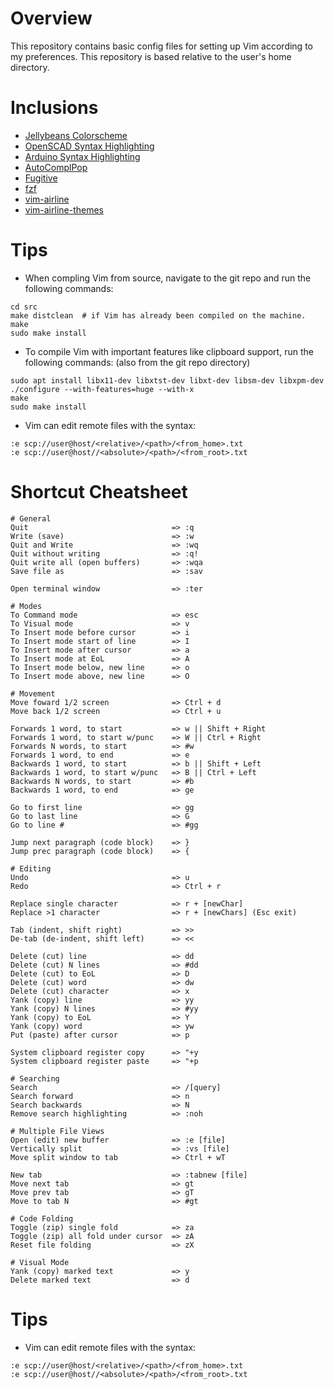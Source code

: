 # Overview
This repository contains basic config files for setting up Vim according to my preferences.
This repository is based relative to the user's home directory.

# Inclusions
 - [Jellybeans Colorscheme](https://github.com/nanotech/jellybeans.vim)
 - [OpenSCAD Syntax Highlighting](https://github.com/sirtaj/vim-openscad)
 - [Arduino Syntax Highlighting](https://github.com/sudar/vim-arduino-syntax)
 - [AutoComplPop](https://www.vim.org/scripts/script.php?script_id=1879)
 - [Fugitive](https://github.com/tpope/vim-fugitive)
 - [fzf](https://github.com/junegunn/fzf)
 - [vim-airline](https://github.com/vim-airline/vim-airline)
 - [vim-airline-themes](https://github.com/vim-airline/vim-airline-themes)

# Tips
- When compling Vim from source, navigate to the git repo and run the following commands:
 ```
 cd src
 make distclean  # if Vim has already been compiled on the machine.
 make
 sudo make install
 ```
- To compile Vim with important features like clipboard support, run the following commands:
  (also from the git repo directory)
 ```
 sudo apt install libx11-dev libxtst-dev libxt-dev libsm-dev libxpm-dev
 ./configure --with-features=huge --with-x
 make
 sudo make install
 ```
- Vim can edit remote files with the syntax:
 ```
 :e scp://user@host/<relative>/<path>/<from_home>.txt
 :e scp://user@host//<absolute>/<path>/<from_root>.txt
 ```

# Shortcut Cheatsheet
```
# General
Quit                                => :q
Write (save)                        => :w
Quit and Write                      => :wq
Quit without writing                => :q!
Quit write all (open buffers)       => :wqa
Save file as                        => :sav

Open terminal window                => :ter

# Modes
To Command mode                     => esc
To Visual mode                      => v
To Insert mode before cursor        => i
To Insert mode start of line        => I
To Insert mode after cursor         => a
To Insert mode at EoL               => A
To Insert mode below, new line      => o
To Insert mode above, new line      => O

# Movement
Move foward 1/2 screen              => Ctrl + d
Move back 1/2 screen                => Ctrl + u

Forwards 1 word, to start           => w || Shift + Right
Forwards 1 word, to start w/punc    => W || Ctrl + Right
Forwards N words, to start          => #w
Forwards 1 word, to end             => e
Backwards 1 word, to start          => b || Shift + Left
Backwards 1 word, to start w/punc   => B || Ctrl + Left
Backwards N words, to start         => #b
Backwards 1 word, to end            => ge

Go to first line                    => gg
Go to last line                     => G
Go to line #                        => #gg

Jump next paragraph (code block)    => }
Jump prec paragraph (code block)    => {

# Editing
Undo                                => u
Redo                                => Ctrl + r

Replace single character            => r + [newChar]
Replace >1 character                => r + [newChars] (Esc exit)

Tab (indent, shift right)           => >>
De-tab (de-indent, shift left)      => <<

Delete (cut) line                   => dd
Delete (cut) N lines                => #dd
Delete (cut) to EoL                 => D
Delete (cut) word                   => dw
Delete (cut) character              => x
Yank (copy) line                    => yy
Yank (copy) N lines                 => #yy
Yank (copy) to EoL                  => Y
Yank (copy) word                    => yw
Put (paste) after cursor            => p

System clipboard register copy      => "+y
System clipboard register paste     => "+p

# Searching
Search                              => /[query]
Search forward                      => n
Search backwards                    => N
Remove search highlighting          => :noh

# Multiple File Views
Open (edit) new buffer              => :e [file]
Vertically split                    => :vs [file]
Move split window to tab            => Ctrl + wT

New tab                             => :tabnew [file]
Move next tab                       => gt
Move prev tab                       => gT
Move to tab N                       => #gt

# Code Folding
Toggle (zip) single fold            => za
Toggle (zip) all fold under cursor  => zA
Reset file folding                  => zX

# Visual Mode
Yank (copy) marked text             => y
Delete marked text                  => d
```

# Tips
 - Vim can edit remote files with the syntax:
 ```
 :e scp://user@host/<relative>/<path>/<from_home>.txt
 :e scp://user@host//<absolute>/<path>/<from_root>.txt
 ```
